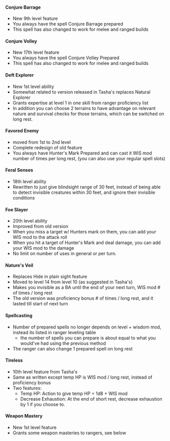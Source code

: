 #### Conjure Barrage
* New 9th level feature
* You always have the spell Conjure Barrage prepared
* This spell has also changed to work for melee and ranged builds

#### Conjure Volley
* New 17th level feature
* You always have the spell Conjure Volley Prepared
* This spell has also changed to work for melee and ranged builds

#### Deft Explorer
* New 1st level ability
* Somewhat related to version released in Tasha's replaces Natural Explorer
* Grants expertise at level 1 in one skill from ranger proficiency list
* In addition you can choose 2 terrains to have advantage on relevant nature and survival checks for those terrains, which can be switched on long rest.

#### Favored Enemy
* moved from 1st to 2nd level
* Complete redesign of old feature
* You always have Hunter's Mark Prepared and can cast it WIS mod number of times per long rest, (you can also use your regular spell slots)

#### Feral Senses
* 18th level ability
* Rewritten to just give blindsight range of 30 feet, instead of being able to detect invisible creatures within 30 feet, and ignore their invisible conditions

#### Foe Slayer
* 20th level ability
* Improved from old version
* When you miss a target w/ Hunters mark on them, you can add your WIS mod to the attack roll
* When you hit a target of Hunter's Mark and deal damage, you can add your WIS mod to the damage
* No limit on number of uses in general or per turn.

#### Nature's Veil 
* Replaces Hide in plain sight feature
* Moved to level 14 from level 10 (as suggested in Tasha's)
* Makes you invisible as a BA until the end of your next turn, WIS mod # of times / long rest
* The old version was proficiency bonus # of times / long rest, and it lasted till start of next turn

#### Spellcasting
* Number of prepared spells no longer depends on level + wisdom mod, instead its listed in ranger leveling table
    * the number of spells you can prepare is about equal to what you would've had using the previous method
* The ranger can also change 1 prepared spell on long rest

#### Tireless
* 10th level feature from Tasha's
* Same as written except temp HP is WIS mod / long rest, instead of proficiency bonus
* Two features:
    * Temp HP: Action to give temp HP = 1d8 + WIS mod
    * Decrease Exhaustion: At the end of short rest, decrease exhaustion by 1 if you choose to.

#### Weapon Mastery
* New 1st level feature
* Grants some weapon masteries to rangers, see below